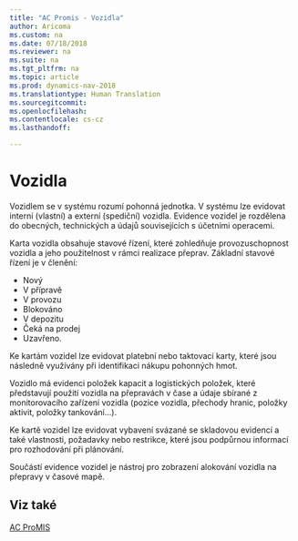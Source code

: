 ```yaml
---
title: "AC Promis - Vozidla"
author: Aricoma
ms.custom: na
ms.date: 07/18/2018
ms.reviewer: na
ms.suite: na
ms.tgt_pltfrm: na
ms.topic: article
ms.prod: dynamics-nav-2018
ms.translationtype: Human Translation
ms.sourcegitcommit: 
ms.openlocfilehash: 
ms.contentlocale: cs-cz
ms.lasthandoff: 

---
```



# <a name="pm-vehicles"></a>Vozidla

Vozidlem se v systému rozumí pohonná jednotka. V systému lze evidovat interní (vlastní) a externí (spediční) vozidla. Evidence vozidel je rozdělena do obecných, technických a údajů souvisejících s účetními operacemi. 

Karta vozidla obsahuje stavové řízení, které zohledňuje provozuschopnost vozidla a jeho použitelnost v rámci realizace přeprav. 
Základní stavové řízení je v členění:
- Nový
- V přípravě
- V provozu
- Blokováno
- V depozitu
- Čeká na prodej
- Uzavřeno.

Ke kartám vozidel lze evidovat platební nebo taktovací karty, které jsou následně využívány při identifikaci nákupu pohonných hmot.

Vozidlo má evidenci položek kapacit a logistických položek, které představují použití vozidla na přepravách v čase a údaje sbírané z monitorovacího zařízení vozidla (pozice vozidla, přechody hranic, položky aktivit, položky tankování…).

Ke kartě vozidel lze evidovat vybavení svázané se skladovou evidencí a také vlastnosti, požadavky nebo restrikce, které jsou podpůrnou informací pro rozhodování při plánování.

Součástí evidence vozidel je nástroj pro zobrazení alokování vozidla na přepravy v časové mapě.

## <a name="see-also"></a>Viz také  
[AC ProMIS](pm-promis.md)